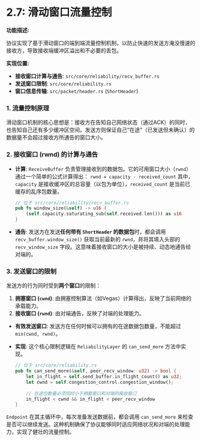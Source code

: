 # 2.7: 滑动窗口流量控制

**功能描述:**

协议实现了基于滑动窗口的端到端流量控制机制，以防止快速的发送方淹没慢速的接收方，导致接收端缓冲区溢出和不必要的丢包。

**实现位置:**

- **接收窗口计算与通告**: `src/core/reliability/recv_buffer.rs`
- **发送窗口限制**: `src/core/reliability.rs`
- **窗口信息传输**: `src/packet/header.rs` (`ShortHeader`)

### 1. 流量控制原理

滑动窗口机制的核心思想是：接收方在告知自己网络状态（通过ACK）的同时，也告知自己还有多少缓冲区空间。发送方则保证自己“在途”（已发送但未确认）的数据量不会超过接收方所通告的窗口大小。

### 2. 接收窗口 (rwnd) 的计算与通告

- **计算**: `ReceiveBuffer` 负责管理接收到的数据包。它的可用窗口大小（`rwnd`）通过一个简单的公式计算得出：
  `rwnd = capacity - received_count`
  其中，`capacity` 是接收缓冲区的总容量（以包为单位），`received_count` 是当前已缓存的乱序包数量。

  ```rust
  // 位于 src/core/reliability/recv_buffer.rs
  pub fn window_size(&self) -> u16 {
      (self.capacity.saturating_sub(self.received.len())) as u16
  }
  ```

- **通告**: 发送方在发送**任何带有 `ShortHeader` 的数据包**时，都会调用 `recv_buffer.window_size()` 获取当前最新的 `rwnd`，并将其填入头部的 `recv_window_size` 字段。这意味着接收窗口的大小是被持续、动态地通告给对端的。

### 3. 发送窗口的限制

发送方的行为同时受到**两个窗口**的限制：

1.  **拥塞窗口 (`cwnd`)**: 由拥塞控制算法（如Vegas）计算得出，反映了当前网络的承载能力。
2.  **接收窗口 (`rwnd`)**: 由对端通告，反映了对端的处理能力。

- **有效发送窗口**: 发送方在任何时候可以拥有的在途数据包数量，不能超过 `min(cwnd, rwnd)`。

- **实现**: 这个核心限制逻辑在 `ReliabilityLayer` 的 `can_send_more` 方法中实现。

  ```rust
  // 位于 src/core/reliability.rs
  pub fn can_send_more(&self, peer_recv_window: u32) -> bool {
      let in_flight = self.send_buffer.in_flight_count() as u32;
      let cwnd = self.congestion_control.congestion_window();
      
      // 在途包数量必须同时小于拥塞窗口和对端的接收窗口
      in_flight < cwnd && in_flight < peer_recv_window
  }
  ```

`Endpoint` 在其主循环中，每次准备发送数据前，都会调用 `can_send_more` 来检查是否可以继续发送。这种机制确保了协议能够同时适应网络状况和对端的处理能力，实现了健壮的流量控制。 